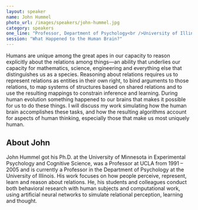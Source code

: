 ```yaml
---
layout: speaker
name: John Hummel
photo_url: /images/speakers/john-hummel.jpg
category: speakers
one_line: "Professor, Department of Psychology<br />University of Illinois"
session: "What Happened to the Human Brain?"
---
```




Humans are unique among the great apes in our capacity to reason explicitly about the relations among things—an ability that underlies our capacity for mathematics, science, engineering and everything else that distinguishes us as a species. Reasoning about relations requires us to represent relations as entities in their own right, to bind arguments to those relations, to map systems of structures based on shared relations and to use the resulting mappings to constrain inference and learning. During human evolution something happened to our brains that makes it possible for us to do these things. I will discuss my work simulating how the human brain accomplishes these tasks, and how the resulting algorithms account for aspects of human thinking, especially those that make us most uniquely human.

## About John
John Hummel got his Ph.D. at the University of Minnesota in Experimental Psychology and Cognitive Science, was a Professor at UCLA from 1991 – 2005 and is currently a Professor in the Department of Psychology at the University of Illinois. His work focuses on how people perceive, represent, learn and reason about relations. He, his students and colleagues conduct both behavioral research with human subjects and computational work, using artificial neural networks to simulate relational perception, learning and thought.
